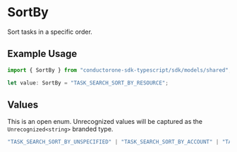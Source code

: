# SortBy

Sort tasks in a specific order.

## Example Usage

```typescript
import { SortBy } from "conductorone-sdk-typescript/sdk/models/shared";

let value: SortBy = "TASK_SEARCH_SORT_BY_RESOURCE";
```

## Values

This is an open enum. Unrecognized values will be captured as the `Unrecognized<string>` branded type.

```typescript
"TASK_SEARCH_SORT_BY_UNSPECIFIED" | "TASK_SEARCH_SORT_BY_ACCOUNT" | "TASK_SEARCH_SORT_BY_RESOURCE" | "TASK_SEARCH_SORT_BY_ACCOUNT_OWNER" | "TASK_SEARCH_SORT_BY_REVERSE_TICKET_ID" | Unrecognized<string>
```